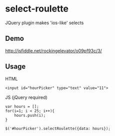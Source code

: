 # select-roulette
JQuery plugin makes 'ios-like' selects

## Demo
http://jsfiddle.net/rockingelevator/o09pf93c/3/

## Usage

HTML

`<input id="hourPicker" type="text" value="11">`


JS (jQuery required)

```
var hours = [];
for(i=1; i < 25; i++){
	hours.push(i);
}
```
`$('#hourPicker').selectRoulette({data: hours});`



